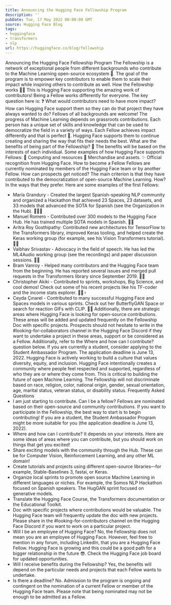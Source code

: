 ```yaml
---
title: Announcing the Hugging Face Fellowship Program
description: ''
pubDate: Tue, 17 May 2022 00:00:00 GMT
source: Hugging Face Blog
tags:
- huggingface
- transformers
- nlp
url: https://huggingface.co/blog/fellowship
---
```


Announcing the Hugging Face Fellowship Program
The Fellowship is a network of exceptional people from different backgrounds who contribute to the Machine Learning open-source ecosystem 🚀. The goal of the program is to empower key contributors to enable them to scale their impact while inspiring others to contribute as well.
How the Fellowship works 🙌🏻
This is Hugging Face supporting the amazing work of contributors! Being a Fellow works differently for everyone. The key question here is:
❓ What would contributors need to have more impact? How can Hugging Face support them so they can do that project they have always wanted to do?
Fellows of all backgrounds are welcome! The progress of Machine Learning depends on grassroots contributions. Each person has a unique set of skills and knowledge that can be used to democratize the field in a variety of ways. Each Fellow achieves impact differently and that is perfect 🌈. Hugging Face supports them to continue creating and sharing the way that fits their needs the best.
What are the benefits of being part of the Fellowship? 🤩
The benefits will be based on the interests of each individual. Some examples of how Hugging Face supports Fellows:
💾 Computing and resources
🎁 Merchandise and assets.
✨ Official recognition from Hugging Face.
How to become a Fellow
Fellows are currently nominated by members of the Hugging Face team or by another Fellow. How can prospects get noticed? The main criterion is that they have contributed to the democratization of open-source Machine Learning.
How? In the ways that they prefer. Here are some examples of the first Fellows:
- María Grandury - Created the largest Spanish-speaking NLP community and organized a Hackathon that achieved 23 Spaces, 23 datasets, and 33 models that advanced the SOTA for Spanish (see the Organization in the Hub). 👩🏼🎤
- Manuel Romero - Contributed over 300 models to the Hugging Face Hub. He has trained multiple SOTA models in Spanish. 🤴🏻
- Aritra Roy Gosthipathy: Contributed new architectures for TensorFlow to the Transformers library, improved Keras tooling, and helped create the Keras working group (for example, see his Vision Transformers tutorial). 🦹🏻
- Vaibhav Srivastav - Advocacy in the field of speech. He has led the ML4Audio working group (see the recordings) and paper discussion sessions. 🦹🏻
- Bram Vanroy - Helped many contributors and the Hugging Face team from the beginning. He has reported several issues and merged pull requests in the Transformers library since September 2019. 🦸🏼
- Christopher Akiki - Contributed to sprints, workshops, Big Science, and cool demos! Check out some of his recent projects like his TF-coder and the income stats explorer. 🦹🏻♀️
- Ceyda Çınarel - Contributed to many successful Hugging Face and Spaces models in various sprints. Check out her ButterflyGAN Space or search for reaction GIFs with CLIP. 👸🏻
Additionally, there are strategic areas where Hugging Face is looking for open-source contributions. These areas will be added and updated frequently on the Fellowship Doc with specific projects. Prospects should not hesitate to write in the #looking-for-collaborators channel in the Hugging Face Discord if they want to undertake a project in these areas, support or be considered as a Fellow. Additionally, refer to the Where and how can I contribute? question below.
If you are currently a student, consider applying to the Student Ambassador Program. The application deadline is June 13, 2022.
Hugging Face is actively working to build a culture that values diversity, equity, and inclusion. Hugging Face intentionally creates a community where people feel respected and supported, regardless of who they are or where they come from. This is critical to building the future of open Machine Learning. The Fellowship will not discriminate based on race, religion, color, national origin, gender, sexual orientation, age, marital status, veteran status, or disability status.
Frequently Asked Questions
- I am just starting to contribute. Can I be a fellow?
Fellows are nominated based on their open-source and community contributions. If you want to participate in the Fellowship, the best way to start is to begin contributing! If you are a student, the Student Ambassador Program might be more suitable for you (the application deadline is June 13, 2022).
- Where and how can I contribute?
It depends on your interests. Here are some ideas of areas where you can contribute, but you should work on things that get you excited!
- Share exciting models with the community through the Hub. These can be for Computer Vision, Reinforcement Learning, and any other ML domain!
- Create tutorials and projects using different open-source libraries—for example, Stable-Baselines 3, fastai, or Keras.
- Organize local sprints to promote open source Machine Learning in different languages or niches. For example, the Somos NLP Hackathon focused on Spanish speakers. The HugGAN sprint focused on generative models.
- Translate the Hugging Face Course, the Transformers documentation or the Educational Toolkit.
- Doc with specific projects where contributions would be valuable. The Hugging Face team will frequently update the doc with new projects.
Please share in the #looking-for-contributors channel on the Hugging Face Discord if you want to work on a particular project.
- Will I be an employee of Hugging Face?
No, the Fellowship does not mean you are an employee of Hugging Face. However, feel free to mention in any forum, including LinkedIn, that you are a Hugging Face Fellow. Hugging Face is growing and this could be a good path for a bigger relationship in the future 😎. Check the Hugging Face job board for updated opportunities.
- Will I receive benefits during the Fellowship?
Yes, the benefits will depend on the particular needs and projects that each Fellow wants to undertake.
- Is there a deadline?
No. Admission to the program is ongoing and contingent on the nomination of a current Fellow or member of the Hugging Face team. Please note that being nominated may not be enough to be admitted as a Fellow.